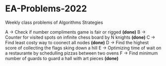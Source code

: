 # EA-Problems-2022
Weekly class problems of Algorithms Strategies

A -> Check if number compliments game is fair or rigged __(done)__
B -> Counter for visited spots on infinite chess board by N knights __(done)__
C -> Find least costy way to coonect all nodes __(done)__
D -> Find the highest score of collecting the flags sking down a hill
E -> Optimizing time of wait on a restaurante by schedulling pizzas between two ovens
F -> Find minimum number of guards to guard a hall with art pieces __(done)__
